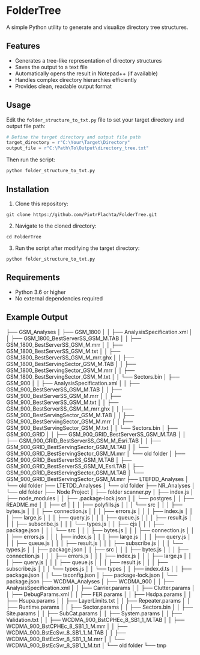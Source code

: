 # FolderTree

A simple Python utility to generate and visualize directory tree structures.

## Features

- Generates a tree-like representation of directory structures
- Saves the output to a text file
- Automatically opens the result in Notepad++ (if available)
- Handles complex directory hierarchies efficiently
- Provides clean, readable output format

## Usage

Edit the `folder_structure_to_txt.py` file to set your target directory and output file path:

```python
# Define the target directory and output file path
target_directory = r"C:\Your\Target\Directory"
output_file = r"C:\Path\To\Output\directory_tree.txt"
```

Then run the script:

```
python folder_structure_to_txt.py
```

## Installation

1. Clone this repository:
```
git clone https://github.com/PiotrPlachta/FolderTree.git
```

2. Navigate to the cloned directory:
```
cd FolderTree
```

3. Run the script after modifying the target directory:
```
python folder_structure_to_txt.py
```

## Requirements

- Python 3.6 or higher
- No external dependencies required

## Example Output

├── GSM_Analyses
│   ├── GSM_1800
│   │   ├── AnalysisSpecification.xml
│   │   ├── GSM_1800_BestServerSS_GSM_M.TAB
│   │   ├── GSM_1800_BestServerSS_GSM_M.mrr
│   │   ├── GSM_1800_BestServerSS_GSM_M.txt
│   │   ├── GSM_1800_BestServerSS_GSM_M_mrr.ghx
│   │   ├── GSM_1800_BestServingSector_GSM_M.TAB
│   │   ├── GSM_1800_BestServingSector_GSM_M.mrr
│   │   ├── GSM_1800_BestServingSector_GSM_M.txt
│   │   └── Sectors.bin
│   ├── GSM_900
│   │   ├── AnalysisSpecification.xml
│   │   ├── GSM_900_BestServerSS_GSM_M.TAB
│   │   ├── GSM_900_BestServerSS_GSM_M.mrr
│   │   ├── GSM_900_BestServerSS_GSM_M.txt
│   │   ├── GSM_900_BestServerSS_GSM_M_mrr.ghx
│   │   ├── GSM_900_BestServingSector_GSM_M.TAB
│   │   ├── GSM_900_BestServingSector_GSM_M.mrr
│   │   ├── GSM_900_BestServingSector_GSM_M.txt
│   │   └── Sectors.bin
│   ├── GSM_900_GRID
│   │   ├── GSM_900_GRID_BestServerSS_GSM_M.TAB
│   │   ├── GSM_900_GRID_BestServerSS_GSM_M_Esri.TAB
│   │   ├── GSM_900_GRID_BestServingSector_GSM_M.TAB
│   │   └── GSM_900_GRID_BestServingSector_GSM_M.mrr
│   └── old folder
│       ├── GSM_900_GRID_BestServerSS_GSM_M.TAB
│       ├── GSM_900_GRID_BestServerSS_GSM_M_Esri.TAB
│       ├── GSM_900_GRID_BestServingSector_GSM_M.TAB
│       └── GSM_900_GRID_BestServingSector_GSM_M.mrr
├── LTEFDD_Analyses
│   └── old folder
├── LTETDD_Analyses
│   └── old folder
├── NR_Analyses
│   └── old folder
├── Node Project
│   ├── folder scanner.py
│   ├── index.js
│   ├── node_modules
│   │   ├── .package-lock.json
│   │   └── postgres
│   │       ├── README.md
│   │       ├── cf
│   │       │   ├── polyfills.js
│   │       │   └── src
│   │       │       ├── bytes.js
│   │       │       ├── connection.js
│   │       │       ├── errors.js
│   │       │       ├── index.js
│   │       │       ├── large.js
│   │       │       ├── query.js
│   │       │       ├── queue.js
│   │       │       ├── result.js
│   │       │       ├── subscribe.js
│   │       │       └── types.js
│   │       ├── cjs
│   │       │   ├── package.json
│   │       │   └── src
│   │       │       ├── bytes.js
│   │       │       ├── connection.js
│   │       │       ├── errors.js
│   │       │       ├── index.js
│   │       │       ├── large.js
│   │       │       ├── query.js
│   │       │       ├── queue.js
│   │       │       ├── result.js
│   │       │       ├── subscribe.js
│   │       │       └── types.js
│   │       ├── package.json
│   │       ├── src
│   │       │   ├── bytes.js
│   │       │   ├── connection.js
│   │       │   ├── errors.js
│   │       │   ├── index.js
│   │       │   ├── large.js
│   │       │   ├── query.js
│   │       │   ├── queue.js
│   │       │   ├── result.js
│   │       │   ├── subscribe.js
│   │       │   └── types.js
│   │       └── types
│   │           ├── index.d.ts
│   │           ├── package.json
│   │           └── tsconfig.json
│   ├── package-lock.json
│   └── package.json
├── WCDMA_Analyses
│   ├── WCDMA_900
│   │   ├── AnalysisSpecification.xml
│   │   ├── Carrier.params
│   │   ├── Clutter.params
│   │   ├── DebugParams.xml
│   │   ├── FER.params
│   │   ├── Hsdpa.params
│   │   ├── Hsupa.params
│   │   ├── LayerLimits.txt
│   │   ├── Repeater.params
│   │   ├── Runtime.params
│   │   ├── Sector.params
│   │   ├── Sectors.bin
│   │   ├── Site.params
│   │   ├── SubCat.params
│   │   ├── System.params
│   │   ├── Validation.txt
│   │   ├── WCDMA_900_BstCPHEc_8_SB1_1_M.TAB
│   │   ├── WCDMA_900_BstCPHEc_8_SB1_1_M.mrr
│   │   ├── WCDMA_900_BstEcSvr_8_SB1_1_M.TAB
│   │   ├── WCDMA_900_BstEcSvr_8_SB1_1_M.mrr
│   │   └── WCDMA_900_BstEcSvr_8_SB1_1_M.txt
│   └── old folder
└── tmp
